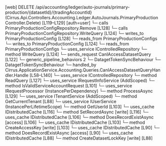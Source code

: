 [web] DELETE /api/accounting/ledger/auto-journals/primary-production/{datasetId}/{tradingAccountId}  (Cirrus.Api.Controllers.Accounting.Ledger.AutoJournals.PrimaryProductionController.Delete)  [L119–L129] [auth=user]
  └─ calls PrimaryProductionConfigRepository.Remove [L128]
  └─ calls PrimaryProductionConfigRepository.WriteQuery [L124]
  └─ writes_to PrimaryProductionConfig [L128]
    └─ reads_from PrimaryProductionConfigs
  └─ writes_to PrimaryProductionConfig [L124]
    └─ reads_from PrimaryProductionConfigs
  └─ uses_service IControlledRepository<PrimaryProductionConfig>
    └─ method WriteQuery [L124]
  └─ sends_request CanIAccessDatasetQuery [L122]
    └─ generic_pipeline_behaviors 2
      └─ DatagetTokenSyncBehaviour
      └─ DatagetTokenSyncBehaviour
    └─ handled_by Cirrus.ApplicationService.Accounting.Queries.CanIAccessDatasetQueryHandler.Handle [L58–L140]
      └─ uses_service IControlledRepository<Dataset>
        └─ method ReadQuery [L127]
      └─ uses_service IRequestInfoService (AddScoped)
        └─ method IsValidServiceAccountRequest [L101]
      └─ uses_service IRequestProcessor (InstancePerDependency)
        └─ method ProcessAsync [L129]
      └─ uses_service ITenantService (AddScoped)
        └─ method GetCurrentTenant [L88]
      └─ uses_service IUserService (InstancePerLifetimeScope)
        └─ method GetUserId [L103]
      └─ uses_cache IDistributedCache [L116]
        └─ method SetRecordAsync [write] [L116]
      └─ uses_cache IDistributedCache [L106]
        └─ method DoesRecordExistAsync [access] [L106]
      └─ uses_cache IDistributedCache [L103]
        └─ method CreateAccessKey [write] [L103]
      └─ uses_cache IDistributedCache [L90]
        └─ method DoesRecordExistAsync [access] [L90]
      └─ uses_cache IDistributedCache [L88]
        └─ method CreateDatasetLockKey [write] [L88]

